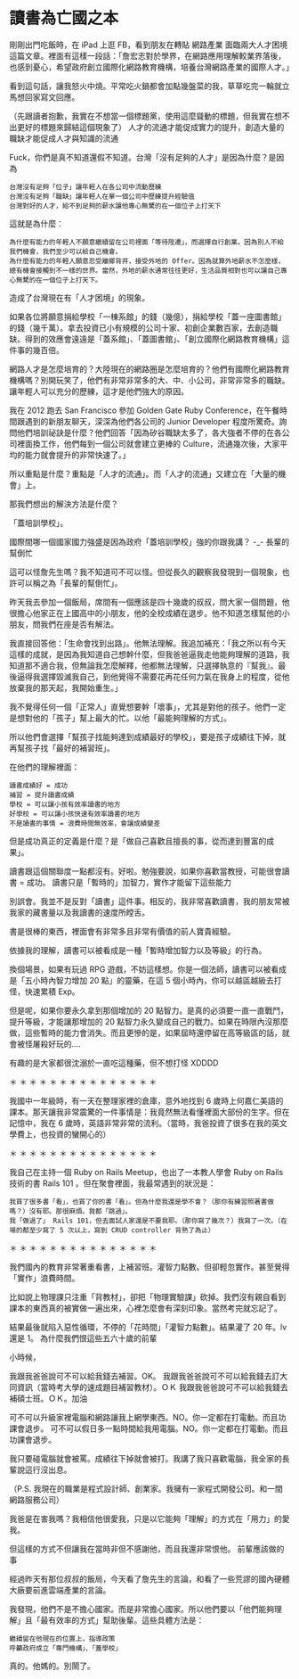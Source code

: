# 讀書為亡國之本

剛剛出門吃飯時，在 iPad 上逛 FB，看到朋友在轉貼 網路產業 面臨兩大人才困境 這篇文章。裡面有這樣一段話：「詹宏志對於學界，在網路應用理解較業界落後，也感到憂心，希望政府創立國際化網路教育機構，培養台灣網路產業的國際人才。」

看到這句話，讓我怒火中燒。平常吃火鍋都會加點幾盤菜的我，草草吃完一輪就立馬想回家寫文回應。

（先跟讀者抱歉，我實在不想當一個標題黨，使用這麼聳動的標題，但我實在想不出更好的標題來歸結這個現象了）
人才的流通才能促成實力的提升，創造大量的職缺才能促成人才與知識的流通

Fuck，你們是真不知道還假不知道。台灣「沒有足夠的人才」是因為什麼？是因為

    台灣沒有足夠「位子」讓年輕人在各公司中流動歷練
    台灣沒有足夠「職缺」讓年輕人在單一個公司中歷練提升經驗值
    台灣對好的人才，給不到足夠的薪水讓他專心無騖的在一個位子上打天下

這就是為什麼：

    為什麼有能力的年輕人不願意繼續留在公司裡面「等待陞遷」，而選擇自行創業。因為別人不給我們機會，我們至少可以給自己機會。
    為什麼有能力的年輕人願意忍受離鄉背井，接受外地的 Offer。因為就算外地薪水不怎麼樣，總有機會接觸到不一樣的世界。當然，外地的薪水通常往往更好，生活品質相對也可以讓自己專心無騖的在一個位子上打天下。

造成了台灣現在有「人才困境」的現象。

如果各位將願意捐給學校「一棟系館」的錢（幾億），捐給學校「蓋一座圖書館」的錢（幾千萬）。拿去投資已小有規模的公司十家、初創企業數百家，去創造職缺。得到的效應會遠遠是「蓋系館」、「蓋圖書館」、「創立國際化網路教育機構」這件事的幾百倍。

網路人才是怎麼培育的？大陸現在的網路圈是怎麼培育的？他們有國際化網路教育機構嗎？別開玩笑了，他們有非常非常多的大、中、小公司，非常非常多的職缺。讓年輕人可以充分的歷練，這才是他們強大的原因。

我在 2012 跑去 San Francisco 參加 Golden Gate Ruby Conference，在午餐時間跟遇到的新朋友聊天，深深為他們各公司的 Junior Developer 程度所驚奇。詢問他們培訓祕訣是什麼？他們回答「因為矽谷職缺太多了，各大強者不停的在各公司裡面換工作，他們每到一個公司就會建立更棒的 Culture，流通幾次後，大家平均的能力就會提升的非常快速了。」

所以重點是什麼？重點是「人才的流通」。而「人才的流通」又建立在「大量的機會」上。

那我們想出的解決方法是什麼？

「蓋培訓學校」。

國際間哪一個國家國力強盛是因為政府「蓋培訓學校」強的你跟我講？ -_-
長輩的幫倒忙

這可以怪詹先生嗎？我不知道可不可以怪。但從長久的觀察我發現到一個現象，也許可以稱之為「長輩的幫倒忙」。

昨天我去參加一個飯局，席間有一個應該是四十幾歲的叔叔，問大家一個問題，他很擔心他家正在上國高中的小朋友，他的全校成績在退步。他不知道怎樣幫他的小朋友，問我們在座是否有解法。

我直接回答他：「生命會找到出路」。他無法理解。我追加補充：「我之所以有今天這樣的成就，是因為我知道自己想幹什麼，但我爸爸逼我走他能夠理解的道路，我知道那不適合我，但無論我怎麼解釋，他都無法理解，只選擇執意的『幫我』。最後逼得我選擇毀滅我自己，到他覺得不需要花再花任何力氣在我身上的程度，從他放棄我的那天起，我開始重生。」

我不覺得任何一個「正常人」直覺想要幹「壞事」，尤其是對他的孩子。他們一定是想對他的「孩子」幫上最大的忙。以他「最能夠理解的方式」。

所以他們會選擇「幫孩子找能夠達到成績最好的學校」，要是孩子成績往下掉，就再幫孩子找「最好的補習班」。

在他們的理解裡面：

    讀書成績好 = 成功
    補習 = 提升讀書成績
    學校 = 可以讓小孩有效率讀書的地方
    好學校 = 可以讓小孩快速有效率讀書的地方
    不是讀書的事情 = 浪費時間無效率，會讓成績變差

但是成功真正的定義是什麼？是「做自己喜歡且擅長的事，從而達到豐富的成果」。

讀書跟這個關聯度一點都沒有。好啦。勉強要說，如果你喜歡當教授，可能很會讀書 = 成功。
讀書只是「暫時的」加智力，實作才能留下這些能力

別誤會。我並不是反對「讀書」這件事。相反的，我非常喜歡讀書，我的朋友常被我家的藏書量以及我讀書的速度所瞠舌。

書是很棒的東西，裡面會有非常多且非常有價值的前人寶貴經驗。

依據我的理解，讀書可以被看成是一種「暫時增加智力以及等級」的行為。

換個場景，如果有玩過 RPG 遊戲，不妨這樣想。你是一個法師，讀書可以被看成是「五小時內智力增加 20 點」的靈藥，在這 5 個小時內，你可以越區越級去打怪，快速累積 Exp。

但是呢，如果你要永久拿到那個增加的 20 點智力。是真的必須要一直一直戰鬥，提升等級，才能讓那增加的 20 點智力永久變成自己的戰力。如果在時限內沒那麼做，這些暫時的能力會消失。而且更慘的是，如果屆時還停留在高等級區的話，就會被怪屠殺好玩的....

有趣的是大家都很沈溺於一直吃這種藥，但不想打怪 XDDDD

＊ ＊ ＊ ＊ ＊ ＊ ＊ ＊ ＊ ＊ ＊ ＊ ＊ ＊ ＊

我國中一年級時，有一天在整理家裡的倉庫，意外地找到 6 歲時上何嘉仁美語的課本。那天讓我非常震驚的一件事情是：我竟然無法看懂裡面大部份的生字。但在記憶中，我在 6 歲時，英語非常非常的流利。（當時，我爸投資了很多在我的英文學費上，也投資的蠻開心的）

＊ ＊ ＊ ＊ ＊ ＊ ＊ ＊ ＊ ＊ ＊ ＊ ＊ ＊ ＊

我自己在主持一個 Ruby on Rails Meetup，也出了一本教人學會 Ruby on Rails 技術的書 Rails 101 。但在聚會裡面，我最常遇到的狀況是：

    我買了很多書「看」，也買了你的書「看」。但為什麼我還是學不會？（那你有練習照著書做嗎？）沒有耶。那很麻煩。我都「跳過」。
    我「做過了」 Rails 101，但去面試人家還是不要我耶。（那你寫了幾次？）我寫了一次。（在場的都至少寫了 5 次以上，寫到 CRUD controller 背熟了為止）

＊ ＊ ＊ ＊ ＊ ＊ ＊ ＊ ＊ ＊ ＊ ＊ ＊ ＊ ＊

我們國內的教育非常著重看書，上補習班。灌智力點數。但卻輕忽實作。甚至覺得「實作」浪費時間。

比如說上物理課只注重「背教材」，卻把「物理實驗課」砍掉。我們沒有親自看到課本的東西真的被實做一遍出來，心裡怎麼會有深刻印象。當然考完就忘記了。

結果最後就陷入惡性循環，不停的「花時間」「灌智力點數」。結果灌了 20 年。lv 還是 1。
為什麼我們恨這些五六十歲的前輩

小時候，

我跟我爸爸說可不可以給我錢去補習。OK。
我跟我爸爸說可不可以給我錢去訂大同資訊（當時考大學的速成題目補習教材）。ＯＫ
我跟我爸爸說可不可以給我錢去補碩士班。ＯＫ。加油

可不可以升級家裡電腦和網路讓我上網學東西。NO。你一定都在打電動。而且功課會退步。
可不可以假日多一點時間給我用電腦。NO。你一定都在打電動。而且功課會退步。

我只要碰電腦就會被罵。成績往下掉就會被打。我講了我只喜歡電腦，我全家的長輩說這行沒出息。

（P.S. 我現在的職業是程式設計師、創業家。我擁有一家程式開發公司。和一間網路服務公司）

我爸是在害我嗎？我相信他很愛我，只是以它能夠「理解」的方式在「用力」的愛我。

但這樣的方式不但讓我在當時非但不感謝他，而且我還非常恨他。
前輩應該做的事

經過昨天有那位叔叔的飯局，今天看了詹先生的言論，和看了一些荒謬的國內硬體大廠要前進雲端產業的言論。

我發現，他們不是不擔心國家。而是非常擔心國家。所以他們要以「他們能夠理解」且「最有效率的方式」幫助後輩。這些具體方法是：

    繼續留在他現在的位置上，指導政策
    呼籲政府成立「專門機構」、「蓋學校」

真的。他媽的。別鬧了。
